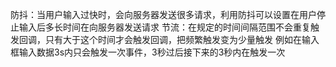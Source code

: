 防抖：当用户输入过快时，会向服务器发送很多请求，利用防抖可以设置在用户停止输入后多长时间在向服务器发送请求
节流：在规定的时间间隔范围不会重复触发回调，只有大于这个时间才会触发回调，把频繁触发变为少量触发 例如在输入框输入数据3s内只会触发一次事件，3秒过后接下来的3秒内在触发一次